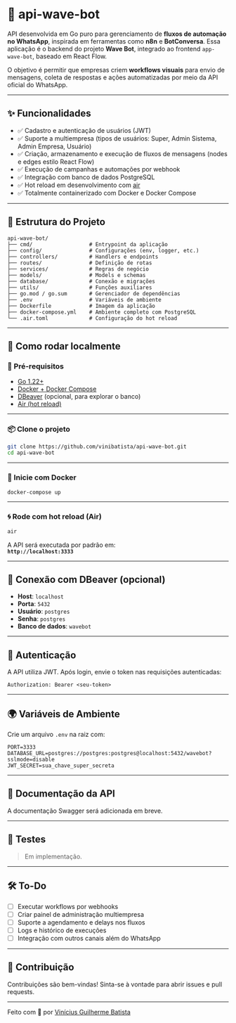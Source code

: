 # 🌊 api-wave-bot

API desenvolvida em Go puro para gerenciamento de **fluxos de automação no WhatsApp**, inspirada em ferramentas como **n8n** e **BotConversa**. Essa aplicação é o backend do projeto **Wave Bot**, integrado ao frontend `app-wave-bot`, baseado em React Flow.

O objetivo é permitir que empresas criem **workflows visuais** para envio de mensagens, coleta de respostas e ações automatizadas por meio da API oficial do WhatsApp.

---

## ✨ Funcionalidades

- ✅ Cadastro e autenticação de usuários (JWT)
- ✅ Suporte a multiempresa (tipos de usuários: Super, Admin Sistema, Admin Empresa, Usuário)
- ✅ Criação, armazenamento e execução de fluxos de mensagens (nodes e edges estilo React Flow)
- ✅ Execução de campanhas e automações por webhook
- ✅ Integração com banco de dados PostgreSQL
- ✅ Hot reload em desenvolvimento com [air](https://github.com/cosmtrek/air)
- ✅ Totalmente containerizado com Docker e Docker Compose

---

## 🧱 Estrutura do Projeto

```
api-wave-bot/
├── cmd/                  # Entrypoint da aplicação
├── config/               # Configurações (env, logger, etc.)
├── controllers/          # Handlers e endpoints
├── routes/               # Definição de rotas
├── services/             # Regras de negócio
├── models/               # Models e schemas
├── database/             # Conexão e migrações
├── utils/                # Funções auxiliares
├── go.mod / go.sum       # Gerenciador de dependências
├── .env                  # Variáveis de ambiente
├── Dockerfile            # Imagem da aplicação
├── docker-compose.yml    # Ambiente completo com PostgreSQL
└── .air.toml             # Configuração do hot reload
```

---

## 🚀 Como rodar localmente

### 🔧 Pré-requisitos

- [Go 1.22+](https://golang.org/dl/)
- [Docker + Docker Compose](https://www.docker.com/)
- [DBeaver](https://dbeaver.io/) (opcional, para explorar o banco)
- [Air (hot reload)](https://github.com/cosmtrek/air)

---

### 📦 Clone o projeto

```bash
git clone https://github.com/vinibatista/api-wave-bot.git
cd api-wave-bot
```

---

### 🐳 Inicie com Docker

```bash
docker-compose up
```

---

### 🌀 Rode com hot reload (Air)

```bash
air
```

A API será executada por padrão em:  
**`http://localhost:3333`**

---

## 📂 Conexão com DBeaver (opcional)

- **Host**: `localhost`
- **Porta**: `5432`
- **Usuário**: `postgres`
- **Senha**: `postgres`
- **Banco de dados**: `wavebot`

---

## 🔐 Autenticação

A API utiliza JWT. Após login, envie o token nas requisições autenticadas:

```
Authorization: Bearer <seu-token>
```

---

## 🌍 Variáveis de Ambiente

Crie um arquivo `.env` na raiz com:

```
PORT=3333
DATABASE_URL=postgres://postgres:postgres@localhost:5432/wavebot?sslmode=disable
JWT_SECRET=sua_chave_super_secreta
```

---

## 📘 Documentação da API

A documentação Swagger será adicionada em breve.

---

## 🧪 Testes

> Em implementação.

---

## 🛠️ To-Do

- [ ] Executar workflows por webhooks
- [ ] Criar painel de administração multiempresa
- [ ] Suporte a agendamento e delays nos fluxos
- [ ] Logs e histórico de execuções
- [ ] Integração com outros canais além do WhatsApp

---

## 🤝 Contribuição

Contribuições são bem-vindas! Sinta-se à vontade para abrir issues e pull requests.

---

Feito com 💙 por [Vinícius Guilherme Batista](https://github.com/Vini-Dev-Py)
